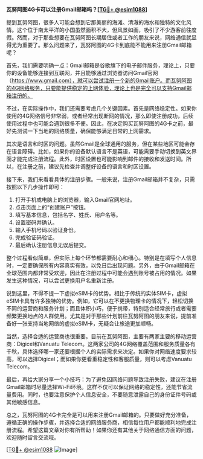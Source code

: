**瓦努阿图4G卡可以注册Gmail邮箱吗？[[TG💪+ @esim1088](https://t.me/s/esim1088)]**

提到瓦努阿图，很多人可能会想到它那美丽的海滩、清澈的海水和独特的文化风情。这个位于南太平洋的小国虽然面积不大，但风景如画，吸引了不少游客前往度假。然而，对于那些想要在瓦努阿图长期居住或者工作的朋友来说，网络通信就显得尤为重要了。那么问题来了，瓦努阿图的4G卡到底能不能用来注册Gmail邮箱呢？

首先，我们需要明确一点：Gmail邮箱是谷歌旗下的电子邮件服务，理论上，只要你的设备能够连接到互联网，并且能够通过浏览器访问Gmail官网（https://www.gmail.com），就可以尝试注册一个新的Gmail账户。而瓦努阿图的4G网络服务，只要能提供稳定的上网体验，理论上也是完全可以支持Gmail邮箱注册的。

不过，在实际操作中，我们还需要考虑几个关键因素。首先是网络稳定性。如果你使用的4G网络信号非常弱，或者经常出现断网的情况，那么即使注册成功，后续使用过程中也可能会遇到很多不便。因此，在决定购买瓦努阿图的4G卡之前，最好先测试一下当地的网络质量，确保能够满足日常的上网需求。

其次是语言和时区的问题。虽然Gmail是全球通用的服务，但在某些地区可能会存在语言障碍。比如，如果你的设备默认语言不是英语，可能需要手动切换到英文界面才能完成注册流程。此外，时区设置也可能影响到邮件的接收和发送时间。所以，在注册之前，建议先检查并调整好设备的语言和时区设置。

接下来，我们来看看具体的注册步骤。一般来说，注册Gmail邮箱并不复杂，只需按照以下几步操作即可：

1. 打开手机或电脑上的浏览器，输入Gmail官网地址。
2. 点击页面上的“创建账户”按钮。
3. 填写基本信息，包括名字、姓氏、用户名等。
4. 设置密码并确认。
5. 输入手机号码以验证身份。
6. 完成验证码验证。
7. 最后确认注册信息无误后提交。

整个过程看似简单，但实际上每个环节都需要耐心和细心。特别是在填写个人信息时，一定要确保所有内容真实有效，以免日后出现问题。另外，由于Gmail邮箱在全球范围内都非常受欢迎，因此在注册过程中可能会遇到账号被占用的情况。如果发生这种情况，可以尝试更换用户名重新注册。

说到这里，不得不提一下虚拟eSIM卡的优势。相比于传统的实体SIM卡，虚拟eSIM卡具有许多独特的优势。例如，它可以在不更换物理卡的情况下，轻松切换不同的运营商和服务计划；而且体积小巧，便于携带，特别适合经常旅行或者需要频繁更换地点的人群使用。尤其是对于那些计划前往瓦努阿图的朋友来说，提前准备好一张支持当地网络的虚拟eSIM卡，无疑会让旅途更加顺畅。

当然，选择合适的运营商也很重要。目前在瓦努阿图，主要有两家主要的移动运营商：Digicel和Vanuatu Telecom。这两家公司的4G网络覆盖范围和服务质量各有千秋，具体选择哪一家还要根据个人的实际需求来决定。如果你对网络速度要求较高，可以选择Digicel；而如果你更看重稳定性和客服质量，则可以考虑Vanuatu Telecom。

最后，再给大家分享一个小技巧：为了避免因网络问题导致注册失败，建议在注册Gmail邮箱时尽量选择Wi-Fi环境。这样不仅可以保证网络的稳定性，还能节省流量费用。同时，也要注意保护个人信息安全，不要随意泄露自己的身份证件号码或其他敏感信息。

总之，瓦努阿图的4G卡完全是可以用来注册Gmail邮箱的。只要做好充分准备，遵循正确的操作步骤，并选择合适的网络服务商，相信每位用户都能顺利地完成注册流程。希望这篇文章对你有所帮助！如果你还有其他关于网络通信方面的问题，欢迎随时留言交流哦。

[[TG💪+ @esim1088](https://t.me/s/esim1088) ![Image](https://i.postimg.cc/4NQfJmqS/Snipaste-2025-05-13-00-14-12.png)]